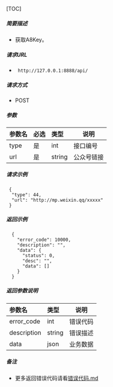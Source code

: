 

[TOC]
    
##### 简要描述

- 获取A8Key。

##### 请求URL
- ` http://127.0.0.1:8888/api/`
  
##### 请求方式
- POST 

##### 参数

| 参数名  | 必选 | 类型     | 说明    |   
|:-----|:---|:-------|-------|   
| type | 是  | int    | 接口编号  |   
| url  | 是  | string | 公众号链接 |   

##### 请求示例

```
 {
  "type": 44,
  "url": "http://mp.weixin.qq/xxxxx"
 } 
```

##### 返回示例 

``` 
  {
    "error_code": 10000,
    "description": "",
    "data": {
      "status": 0,
      "desc": "",
      "data": []
    }
  }
```

##### 返回参数说明 

| 参数名         | 类型     | 说明   |   
|:------------|:-------|------|   
| error_code  | int    | 错误代码 |   
| description | string | 错误描述 |   
| data        | json   | 业务数据 |   

##### 备注 

- 更多返回错误代码请看[错误代码.md](../错误代码.md)







